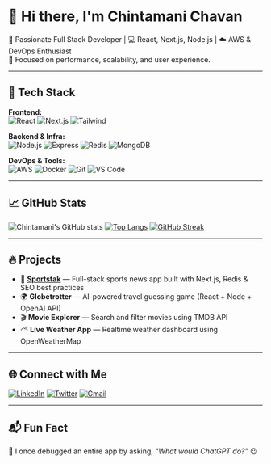 # 👋 Hi there, I'm Chintamani Chavan

🚀 Passionate Full Stack Developer | 💻 React, Next.js, Node.js | ☁️ AWS & DevOps Enthusiast  
🎯 Focused on performance, scalability, and user experience.

---

## 🔧 Tech Stack

**Frontend:**  
![React](https://img.shields.io/badge/-React-61DAFB?logo=react&logoColor=white&style=flat) 
![Next.js](https://img.shields.io/badge/-Next.js-000000?logo=next.js&logoColor=white&style=flat) 
![Tailwind](https://img.shields.io/badge/-TailwindCSS-38B2AC?logo=tailwind-css&logoColor=white&style=flat)

**Backend & Infra:**  
![Node.js](https://img.shields.io/badge/-Node.js-339933?logo=node.js&logoColor=white&style=flat)
![Express](https://img.shields.io/badge/-Express.js-000000?logo=express&logoColor=white&style=flat)
![Redis](https://img.shields.io/badge/-Redis-DC382D?logo=redis&logoColor=white&style=flat)
![MongoDB](https://img.shields.io/badge/-MongoDB-47A248?logo=mongodb&logoColor=white&style=flat)

**DevOps & Tools:**  
![AWS](https://img.shields.io/badge/-AWS-232F3E?logo=amazon-aws&logoColor=white&style=flat)
![Docker](https://img.shields.io/badge/-Docker-2496ED?logo=docker&logoColor=white&style=flat)
![Git](https://img.shields.io/badge/-Git-F05032?logo=git&logoColor=white&style=flat)
![VS Code](https://img.shields.io/badge/-VS%20Code-007ACC?logo=visual-studio-code&logoColor=white&style=flat)

---

## 📈 GitHub Stats

![Chintamani's GitHub stats](https://github-readme-stats.vercel.app/api?username=Chintamani-Chavan&show_icons=true&theme=vue-dark&hide_border=true)
[![Top Langs](https://github-readme-stats.vercel.app/api/top-langs/?username=Chintamani-Chavan&layout=compact&theme=vue-dark&hide_border=true)](https://github.com/anuraghazra/github-readme-stats)
[![GitHub Streak](https://streak-stats.demolab.com?user=Chintamani-Chavan&theme=vue-dark&hide_border=true)](https://git.io/streak-stats)

---

## 🔥 Projects

- 📰 [**Sportstak**](https://thesportstak.com) — Full-stack sports news app built with Next.js, Redis & SEO best practices  
- 🌍 **Globetrotter** — AI-powered travel guessing game (React + Node + OpenAI API)  
- 🎬 **Movie Explorer** — Search and filter movies using TMDB API  
- ⛅ **Live Weather App** — Realtime weather dashboard using OpenWeatherMap

---

## 🌐 Connect with Me

[![LinkedIn](https://img.shields.io/badge/-LinkedIn-0A66C2?logo=linkedin&logoColor=white)](https://www.linkedin.com/in/chintamani-chavan/)
[![Twitter](https://img.shields.io/badge/-X-000000?logo=x&logoColor=white)](https://twitter.com/chintamani_04)
[![Gmail](https://img.shields.io/badge/-Email-D14836?logo=gmail&logoColor=white)](mailto:chintamanichavan04@gmail.com)

---

## 📬 Fun Fact

🧠 I once debugged an entire app by asking, *“What would ChatGPT do?”* 😉
